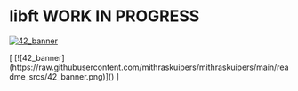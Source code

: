 # libft WORK IN PROGRESS

[![42_banner](https://raw.githubusercontent.com/mithraskuipers/mithraskuipers/main/readme_srcs/42_banner.png)]()

<div align=”center”> [ [![42_banner](https://raw.githubusercontent.com/mithraskuipers/mithraskuipers/main/readme_srcs/42_banner.png)]()
 ]</div>
